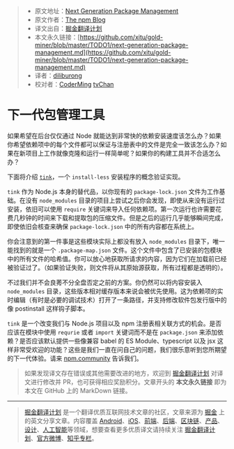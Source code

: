 > * 原文地址：[Next Generation Package Management](https://blog.npmjs.org/post/178027064160/next-generation-package-management)
> * 原文作者：[The npm Blog](https://blog.npmjs.org)
> * 译文出自：[掘金翻译计划](https://github.com/xitu/gold-miner)
> * 本文永久链接：[https://github.com/xitu/gold-miner/blob/master/TODO1/next-generation-package-management.md](https://github.com/xitu/gold-miner/blob/master/TODO1/next-generation-package-management.md)
> * 译者：[diliburong](https://github.com/diliburong)
> * 校对者：[CoderMing](https://github.com/CoderMing) [tvChan](https://github.com/tvChan)

# 下一代包管理工具

如果希望在后台仅仅通过 Node 就能达到非常快的依赖安装速度该怎么办？如果你希望依赖项中的每个文件都可以保证与注册表中的文件是完全一致该怎么办？如果在新项目上工作就像克隆和运行一样简单呢？如果你的构建工具并不合适怎么办？

下面将介绍 [`tink`](https://t.umblr.com/redirect?z=https%3A%2F%2Fgithub.com%2Fnpm%2Ftink&t=NDM0Zjk2ZmNkNTVkNTU4NDlmNzNkNDQwMWE3YTMwNjI0OTMyNTg5Yix2SGt2amVPVg%3D%3D&b=t%3AnXsLs1P4AptPf1fBr_nFxw&p=https%3A%2F%2Fblog.npmjs.org%2Fpost%2F178027064160%2Fnext-generation-package-management&m=1)，一个 `install-less` 安装程序的概念验证实现。

`tink` 作为 Node.js 本身的替代品，以你现有的 `package-lock.json` 文件为工作基础。在没有 `node_modules` 目录的项目上尝试之后你会发现，即使从来没有运行过安装，依旧可以使用 `require` 关键词来导入任何依赖项。第一次运行也许需要花费几秒钟的时间来下载和提取包的压缩文件。但是之后的运行几乎能够瞬间完成，即使依旧会核查来确保 `package-lock.json` 中的所有内容都在系统上。

你会注意到的第一件事是这些模块实际上都没有放入 `node_modules` 目录下，唯一能找到的就是一个 `.package-map.json` 文件。这个文件中包含了已安装的包模块中的所有文件的哈希值。你可以放心地获取所请求的内容，因为它们在加载前已经被验证过了。（如果验证失败，则文件将从其原始源获取，所有过程都是透明的）。

不过我们并不会良莠不分全盘否定之前的方案。你仍然可以将内容安装入 `node_modules` 目录，这些版本相对缓存版本来说会被优先使用。这为依赖项的实时编辑（有时是必要的调试技术）打开了一条路径，并支持修改软件包发行版中的像 postinstall 这样钩子脚本。

`tink` 是一个改变我们与 Node.js 项目以及 npm 注册表相关联方式的机会。是否应该在模块中使用 `requrie` 或者 `import` 关键词而不是在 `package.json` 来添加依赖？是否应该默认提供一些像兼容 babel 的 ES Module、typescript 以及 jsx 这样非常受欢迎的功能？这些是我们一直在问自己的问题，我们很乐意听到您所期望的下一代体验。请来 [npm.community](https://t.umblr.com/redirect?z=https%3A%2F%2Fnpm.community&t=MzE1YThiMDY5NDdlM2U2ZGExZGJjYWQwODYzZjJmMjI5NTkzNThlYix2SGt2amVPVg%3D%3D&b=t%3AnXsLs1P4AptPf1fBr_nFxw&p=https%3A%2F%2Fblog.npmjs.org%2Fpost%2F178027064160%2Fnext-generation-package-management&m=1) 告诉我们。

> 如果发现译文存在错误或其他需要改进的地方，欢迎到 [掘金翻译计划](https://github.com/xitu/gold-miner) 对译文进行修改并 PR，也可获得相应奖励积分。文章开头的 **本文永久链接** 即为本文在 GitHub 上的 MarkDown 链接。


---

> [掘金翻译计划](https://github.com/xitu/gold-miner) 是一个翻译优质互联网技术文章的社区，文章来源为 [掘金](https://juejin.im) 上的英文分享文章。内容覆盖 [Android](https://github.com/xitu/gold-miner#android)、[iOS](https://github.com/xitu/gold-miner#ios)、[前端](https://github.com/xitu/gold-miner#前端)、[后端](https://github.com/xitu/gold-miner#后端)、[区块链](https://github.com/xitu/gold-miner#区块链)、[产品](https://github.com/xitu/gold-miner#产品)、[设计](https://github.com/xitu/gold-miner#设计)、[人工智能](https://github.com/xitu/gold-miner#人工智能)等领域，想要查看更多优质译文请持续关注 [掘金翻译计划](https://github.com/xitu/gold-miner)、[官方微博](http://weibo.com/juejinfanyi)、[知乎专栏](https://zhuanlan.zhihu.com/juejinfanyi)。
